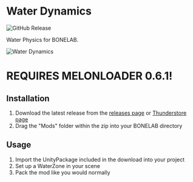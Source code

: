 # Water Dynamics

![GitHub Release](https://img.shields.io/github/v/release/WeatherElectric/WaterDynamics)

Water Physics for BONELAB.

![Water Dynamics](https://cdn.weatherelectric.xyz/assets/bonelab/waterdynamics/waterdynamics.gif)

# REQUIRES MELONLOADER 0.6.1!

## Installation
1. Download the latest release from the [releases page](https://github.com/WeatherElectric/WaterDynamics/releases) or [Thunderstore page](https://thunderstore.io/c/bonelab/p/SoulWithMae/WaterDynamics/)
2. Drag the "Mods" folder within the zip into your BONELAB directory

## Usage
1. Import the UnityPackage included in the download into your project
2. Set up a WaterZone in your scene
3. Pack the mod like you would normally